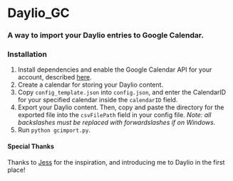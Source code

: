 # Daylio_GC
### A way to import your Daylio entries to Google Calendar.

### Installation
1. Install dependencies and enable the Google Calendar API for your account, described [here](https://developers.google.com/calendar/quickstart/python).
2. Create a calendar for storing your Daylio content.
3. Copy `config_template.json` into `config.json`, and enter the CalendarID for your specified calendar inside the `calendarID` field.
4. Export your Daylio content. Then, copy and paste the directory for the exported file into the `csvFilePath` field in your config file. *Note: all backslashes must be replaced with forwardslashes if on Windows.*
5. Run `python gcimport.py`.

#### Special Thanks
Thanks to [Jess](https://github.com/jcreigh) for the inspiration, and introducing me to Daylio in the first place!
